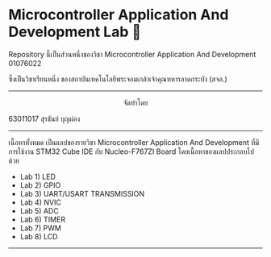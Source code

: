 # Microcontroller Application And Development Lab 🤖

Repository นี้เป็นส่วนหนึ่งของวิชา Microcontroller Application And Development 01076022

ซึ่งเป็นวิชาเรียนหนึ่ง ของสถาบันเทคโนโลยีพระจอมเกล้าเจ้าคุณทหารลาดกระบัง (สจล.)

------------------------------

<p align="center">
จัดทำโดย
</p>

63011017 สุรธันย์ บุญผ่อง

------------------------------

เนื้อหาทั้งหมด เป็นแลปของรายวิชา Microcontroller Application And Development ที่มีการใช้งาน
STM32 Cube IDE กับ Nucleo-F767ZI Board โดยเนื้อหาของแลปประกอบไปด้วย
- Lab 1) LED
- Lab 2) GPIO
- Lab 3) UART/USART TRANSMISSION
- Lab 4) NVIC
- Lab 5) ADC
- Lab 6) TIMER
- Lab 7) PWM
- Lab 8) LCD


------------------------------
